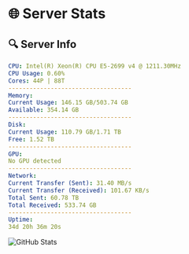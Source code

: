 # 🌐 Server Stats
## 🔍 Server Info
```yaml
CPU: Intel(R) Xeon(R) CPU E5-2699 v4 @ 1211.30MHz
CPU Usage: 0.60%
Cores: 44P | 88T
-----------------------------------
Memory:
Current Usage: 146.15 GB/503.74 GB
Available: 354.14 GB
-----------------------------------
Disk:
Current Usage: 110.79 GB/1.71 TB
Free: 1.52 TB
-----------------------------------
GPU:
No GPU detected
-----------------------------------
Network:
Current Transfer (Sent): 31.40 MB/s
Current Transfer (Received): 101.67 KB/s
Total Sent: 60.78 TB
Total Received: 533.74 GB
-----------------------------------
Uptime:
34d 20h 36m 20s
```
![GitHub Stats](https://img.shields.io/badge/Updated-2025-04-11_17:59:09-blue)